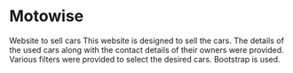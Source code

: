 # Motowise
Website to sell cars 
This website is designed to sell the cars.
The details of the used cars along with the contact details of their owners were provided.
Various filters were provided to select the desired cars.
Bootstrap is used.
